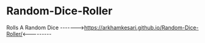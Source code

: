 # Random-Dice-Roller
Rolls A Random Dice  ------->https://arkhamkesari.github.io/Random-Dice-Roller/<---------
